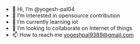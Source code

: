 - 👋 Hi, I’m @yogesh-pal04
- 👀 I’m interested in opensource contribution
- 🌱 I’m currently learning iot
- 💞️ I’m looking to collaborate on Internet of things
- 📫 How to reach me yogeshpal9389@gmail.com

<!---
yogesh-pal04/yogesh-pal04 is a ✨ special ✨ repository because its `README.md` (this file) appears on your GitHub profile.
You can click the Preview link to take a look at your changes.
--->
